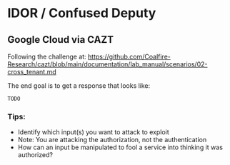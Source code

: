 # IDOR / Confused Deputy

## Google Cloud via CAZT

Following the challenge at:
https://github.com/Coalfire-Research/cazt/blob/main/documentation/lab_manual/scenarios/02-cross_tenant.md

The end goal is to get a response that looks like:
```
TODO
```

### Tips:

- Identify which input(s) you want to attack to exploit
- Note: You are attacking the authorization, not the authentication
- How can an input be manipulated to fool a service into thinking it was authorized?